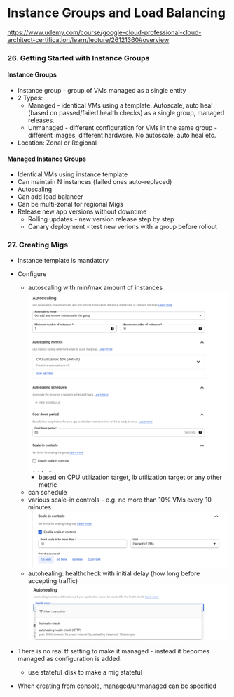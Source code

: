 # Instance Groups and Load Balancing
https://www.udemy.com/course/google-cloud-professional-cloud-architect-certification/learn/lecture/26121360#overview

### 26. Getting Started with Instance Groups

#### Instance Groups
* Instance group - group of VMs managed as a single entity
* 2 Types:
  * Managed - identical VMs using a template. Autoscale, auto heal (based on passed/failed health checks) as a single group, managed releases.
  * Unmanaged - different configuration for VMs in the same group - different images, different hardware. No autoscale, auto heal etc. 
* Location: Zonal or Regional

####  Managed Instance Groups
* Identical VMs using instance template
* Can maintain N instances (failed ones auto-replaced)
* Autoscaling
* Can add load balancer
* Can be multi-zonal for regional Migs
* Release new app versions without downtime
  * Rolling updates - new version release step by step
  * Canary deployment - test new verions with a group before rollout


### 27. Creating Migs
* Instance template is mandatory
* Configure 
  * autoscaling with min/max amount of instances 
  ![autoscale.png](img/autoscale.png)
    * based on CPU utilization target, lb utilization target or any other metric
  * can schedule
  * various scale-in controls - e.g. no more than 10% VMs every 10 minutes
  ![scale.png](img/scale.png)
  * autohealing: healthcheck with initial delay (how long before accepting traffic)
  ![autoheal.png](img/autoheal.png)

* There is no real tf setting to make it managed - instead it becomes managed as configuration is added. 
  * use stateful_disk to make a mig stateful
* When creating from console, managed/unmanaged can be specified

